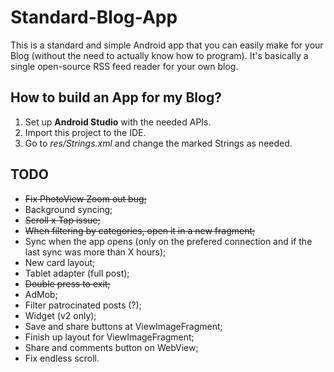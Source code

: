 # Standard-Blog-App
This is a standard and simple Android app that you can easily make for your Blog (without the need to actually know how to program).
It's basically a single open-source RSS feed reader for your own blog.

## How to build an App for my Blog?
1. Set up **Android Studio** with the needed APIs.
2. Import this project to the IDE.
3. Go to *res/Strings.xml* and change the marked Strings as needed.


## TODO
- ~~Fix PhotoView Zoom out bug;~~
- Background syncing;
- ~~Scroll x Tap issue;~~
- ~~When filtering by categories, open it in a new fragment;~~
- Sync when the app opens (only on the prefered connection and if the last sync was more than X hours);
- New card layout;
- Tablet adapter (full post);
- ~~Double press to exit;~~
- AdMob;
- Filter patrocinated posts (?);
- Widget (v2 only);
- Save and share buttons at ViewImageFragment;
- Finish up layout for ViewImageFragment;
- Share and comments button on WebView;
- Fix endless scroll.
